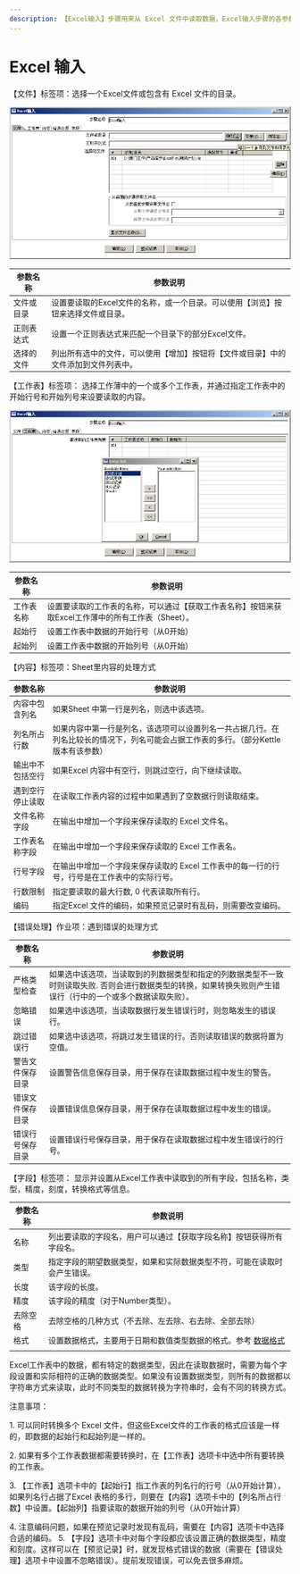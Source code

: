 ```yaml
---
description: 【Excel输入】步骤用来从 Excel 文件中读取数据，Excel输入步骤的各参数说明如下
---
```


# Excel 输入

【文件】标签项：选择一个Excel文件或包含有 Excel 文件的目录。

![](../../../.gitbook/assets/图片7.png)

| 参数名称  | 参数说明                                       |
| ----- | ------------------------------------------ |
| 文件或目录 | 设置要读取的Excel文件的名称，或一个目录。可以使用【浏览】按钮来选择文件或目录。 |
| 正则表达式 | 设置一个正则表达式来匹配一个目录下的部分Excel文件。               |
| 选择的文件 | 列出所有选中的文件，可以使用【增加】按钮将【文件或目录】中的文件添加到文件列表中。  |

【工作表】标签项：
选择工作薄中的一个或多个工作表，并通过指定工作表中的开始行号和开始列号来设要读取的内容。

![](../../../.gitbook/assets/图片8.png)

| 参数名称  | 参数说明                                                   |
| ----- | ------------------------------------------------------ |
| 工作表名称 | 设置要读取的工作表的名称，可以通过【获取工作表名称】按钮来获取Excel工作薄中的所有工作表（Sheet）。 |
| 起始行   | 设置工作表中数据的开始行号（从0开始）                                    |
| 起始列   | 设置工作表中数据的开始列号（从0开始）                                    |

【内容】标签项：Sheet里内容的处理方式

| 参数名称     | 参数说明                                                                   |
| -------- | ---------------------------------------------------------------------- |
| 内容中包含列名  | 如果Sheet 中第一行是列名，则选中该选项。                                                |
| 列名所占行数   | 如果内容中第一行是列名，该选项可以设置列名一共占据几行。在列名比较长的情况下，列名可能会占据工作表的多行。（部分Kettle 版本有该参数） |
| 输出中不包括空行 | 如果Excel 内容中有空行，则跳过空行，向下继续读取。                                           |
| 遇到空行停止读取 | 在读取工作表内容的过程中如果遇到了空数据行则读取结束。                                            |
| 文件名称字段   | 在输出中增加一个字段来保存读取的 Excel 文件名。                                            |
| 工作表名称字段  | 在输出中增加一个字段来保存读取的 Excel 工作表名。                                           |
| 行号字段     | 在输出中增加一个字段来保存读取的 Excel 工作表中的每一行的行号，行号是在工作表中的实际行号。                      |
| 行数限制     | 指定要读取的最大行数, 0 代表读取所有行。                                                 |
| 编码       | 指定Excel 文件的编码，如果预览记录时有乱码，则需要改变编码。                                      |

【错误处理】作业项：遇到错误的处理方式

| 参数名称     | 参数说明                                                                             |
| -------- | -------------------------------------------------------------------------------- |
| 严格类型检查   | 如果选中该选项，当读取到的列数据类型和指定的列数据类型不一致时则读取失败. 否则会进行数据类型的转换，如果转换失败则产生错误行（行中的一个或多个数据读取失败）。 |
| 忽略错误     | 如果选中该选项，当读取数据行发生错误行时，则忽略发生的错误行。                                                  |
| 跳过错误行    | 如果选中该选项，将跳过发生错误的行。否则读取错误的数据将置为空值。                                                |
| 警告文件保存目录 | 设置警告信息保存目录，用于保存在读取数据过程中发生的警告。                                                    |
| 错误文件保存目录 | 设置错误信息保存目录，用于保存在读取数据过程中发生的错误。                                                    |
| 错误行号保存目录 | 设置错误行号保存目录，用于保存在读取数据过程中发生错误行的行号。                                                 |

【字段】标签项：
显示并设置从Excel工作表中读取到的所有字段，包括名称，类型，精度，刻度，转换格式等信息。

| 参数名称 | 参数说明                                                               |
| ---- | ------------------------------------------------------------------ |
| 名称   | 列出要读取的字段名，用户可以通过【获取字段名称】按钮获得所有字段名。                                 |
| 类型   | 指定字段的期望数据类型，如果和实际数据类型不符，可能在读取时会产生错误。                               |
| 长度   | 该字段的长度。                                                            |
| 精度   | 该字段的精度（对于Number类型）。                                                |
| 去除空格 | 去除空格的几种方式（不去除、左去除、右去除、全部去除）                                        |
| 格式   | 设置数据格式，主要用于日期和数值类型数据的格式。参考 [数据格式](../../untitled/shu-ju-ge-shi.md) |
|      |                                                                    |

Excel工作表中的数据，都有特定的数据类型，因此在读取数据时，需要为每个字段设置和实际相符的正确的数据类型。如果没有设置数据类型，则所有的数据都以字符串方式来读取，此时不同类型的数据转换为字符串时，会有不同的转换方式。

注意事项：

1\.  可以同时转换多个 Excel 文件，但这些Excel文件的工作表的格式应该是一样的，即数据的起始行和起始列是一样的。

2\.   如果有多个工作表数据都需要转换时，在【工作表】选项卡中选中所有要转换的工作表。

3\.    【工作表】选项卡中的【起始行】指工作表的列名行的行号（从0开始计算），如果列名行占据了Excel 表格的多行，则要在【内容】选项卡中的【列名所占行数】中设置。【起始列】指要读取的数据开始的列号（从0开始计算）

4\.    注意编码问题，如果在预览记录时发现有乱码，需要在【内容】选项卡中选择合适的编码。 5.    【字段】选项卡中对每个字段都应该设置正确的数据类型，精度和刻度。这样可以在【预览记录】时，就发现格式错误的数据（需要在【错误处理】选项卡中设置不忽略错误）。提前发现错误，可以免去很多麻烦。

